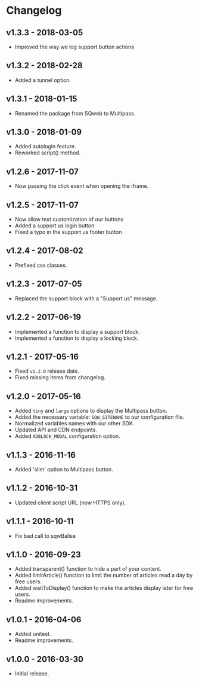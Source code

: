 # Changelog

## v1.3.3 - 2018-03-05

* Improved the way we log support button actions

## v1.3.2 - 2018-02-28

* Added a tunnel option.

## v1.3.1 - 2018-01-15

* Renamed the package from SQweb to Multipass.

## v1.3.0 - 2018-01-09

* Added autologin feature.
* Reworked script() method.

## v1.2.6 - 2017-11-07

* Now passing the click event when opening the iframe.

## v1.2.5 - 2017-11-07

* Now allow text customization of our buttons
* Added a support us login button
* Fixed a typo in the support us footer button

## v1.2.4 - 2017-08-02

* Prefixed css classes.

## v1.2.3 - 2017-07-05

* Replaced the support block with a "Support us" message.

## v1.2.2 - 2017-06-19

* Implemented a function to display a support block.
* Implemented a function to display a locking block.

## v1.2.1 - 2017-05-16

* Fixed `v1.2.0` release date.
* Fixed missing items from changelog.

## v1.2.0 - 2017-05-16

* Added `tiny` and `large` options to display the Multipass button.
* Added the necessary variable: `SQW_SITENAME` to our configuration file.
* Normalized variables names with our other SDK.
* Updated API and CDN endpoints.
* Added `ADBLOCK_MODAL` configuration option.

## v1.1.3 - 2016-11-16

* Added 'slim' option to Multipass button.

## v1.1.2 - 2016-10-31

* Updated client script URL (now HTTPS only).

## v1.1.1 - 2016-10-11

* Fix bad call to sqwBalise

## v1.1.0 - 2016-09-23

* Added transparent() function to hide a part of your content.
* Added limitArticle() function to limit the number of articles read a day by free users.
* Added waitToDisplay() function to make the articles display later for free users.
* Readme improvements.

## v1.0.1 - 2016-04-06

* Added unitest.
* Readme improvements.

## v1.0.0 - 2016-03-30

* Initial release.
